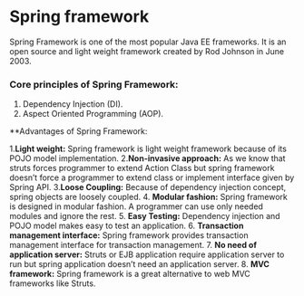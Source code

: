 # Spring framework

Spring Framework is one of the most popular Java EE frameworks. It is an open source and light weight framework created by Rod Johnson in June 2003.

### Core principles of Spring Framework:
1. Dependency Injection (DI).
2. Aspect Oriented Programming (AOP).

**Advantages of Spring Framework:

1.**Light weight:**
Spring framework is light weight framework because of its POJO model implementation.
2.**Non-invasive approach:**
As we know that struts forces programmer to extend Action Class but spring framework doesn’t force a programmer to extend class or implement interface given by Spring API.
3.**Loose Coupling:**
Because of dependency injection concept, spring objects are loosely coupled.
4. **Modular fashion:**
Spring framework is designed in modular fashion. A programmer can use only needed modules and ignore the rest.
5. **Easy Testing:**
Dependency injection and POJO model makes easy to test an application.
6. **Transaction management interface:**
Spring framework provides transaction management interface for transaction management.
7. **No need of application server:**
Struts or EJB application require application server to run but spring application doesn’t need an application server.
8. **MVC framework:**
Spring framework is a great alternative to web MVC frameworks like Struts.
